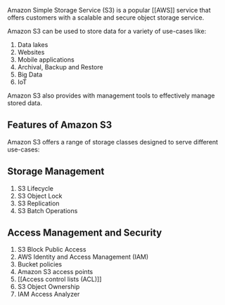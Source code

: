 
Amazon Simple Storage Service (S3) is a popular [[AWS]] service that offers customers with a scalable and secure object storage service.

Amazon S3 can be used to store data for a variety of use-cases like:

1. Data lakes
2. Websites
3. Mobile applications
4. Archival, Backup and Restore
5. Big Data
6. IoT

Amazon S3 also provides with management tools to effectively manage stored data.

## Features of Amazon S3

Amazon S3 offers a range of storage classes designed to serve different use-cases:

## Storage Management

1. S3 Lifecycle
2. S3 Object Lock
3. S3 Replication
4. S3 Batch Operations

## Access Management and Security

1. S3 Block Public Access
2. AWS Identity and Access Management (IAM)
3. Bucket policies
4. Amazon S3 access points
5. [[Access control lists (ACL)]]
6. S3 Object Ownership
7. IAM Access Analyzer



